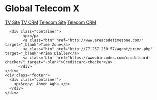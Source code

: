 <!DOCTYPE html>
<html>
<head>    
        <link rel="stylesheet" type="text/css" href="styles/style.css" media="screen" />
        <title>GTX Sites</title>
</head>
  <body>
    <div class="header">
      <div class="container">
        <h1>Global Telecom X</h1>
        <a class="btn" href="http://gtx-tv.com" target="_blank">TV Site</a>
        <a class="btn" href="http://34.74.119.25:8070/login.aspx/" target="_blank">TV CRM</a>
        <a class="btn" href="http://globaltelecomx.com" target="_blank">Telecom Site</a>
        <a class="btn" href="http://34.74.119.25/" target="_blank">Telecom CRM</a>
      </div>

      <div class="container">
            <p></p>
            <a class="btn" href="http://www.areacodetimezone.com/" target="_blank">Time Zone</a>
            <a class="btn" href="http://77.237.250.57/agent/primo.php" target="_blank">Primo Dialler</a>
            <a class='btn' href="https://www.bincodes.com/creditcard-checker/" target="-blank">Creditcard-checker</a>
          </div>
    </div> 
    <div class="footer">
      <div class="container">
        <p>&copy; Ahmed Agha </p>
      </div>
    </div>
  </body>
</html>
